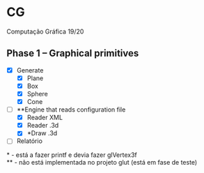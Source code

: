 # CG
Computação Gráfica 19/20

## Phase 1 – Graphical primitives
  - [x] Generate
    - [x] Plane
    - [x] Box
    - [x] Sphere
    - [x] Cone
  - [ ] \**Engine that reads configuration file
    - [x] Reader XML
    - [x] Reader .3d
    - [x] *Draw .3d
  - [ ] Relatório
    
\* \- está a fazer printf e devia fazer glVertex3f  
** - não está implementada no projeto glut (está em fase de teste)
